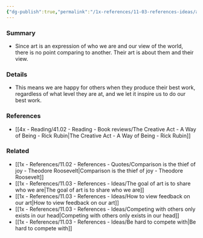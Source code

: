 ```yaml
---
{"dg-publish":true,"permalink":"/1x-references/11-03-references-ideas/art-is-about-collaboration-not-competition-or-comparison/","title":"Art is about collaboration not competition or comparison","dgShowBacklinks":false}
---
```



### Summary
- Since art is an expression of who we are and our view of the world, there is no point comparing to another. Their art is about them and their view.

### Details
- This means we are happy for others when they produce their best work, regardless of what level they are at, and we let it inspire us to do our best work.

### References
- [[4x - Reading/41.02 - Reading - Book reviews/The Creative Act - A Way of Being - Rick Rubin\|The Creative Act - A Way of Being - Rick Rubin]]

### Related
- [[1x - References/11.02 - References - Quotes/Comparison is the thief of joy - Theodore Roosevelt\|Comparison is the thief of joy - Theodore Roosevelt]]
- [[1x - References/11.03 - References - Ideas/The goal of art is to share who we are\|The goal of art is to share who we are]]
- [[1x - References/11.03 - References - Ideas/How to view feedback on our art\|How to view feedback on our art]]
- [[1x - References/11.03 - References - Ideas/Competing with others only exists in our head\|Competing with others only exists in our head]]
- [[1x - References/11.03 - References - Ideas/Be hard to compete with\|Be hard to compete with]]
